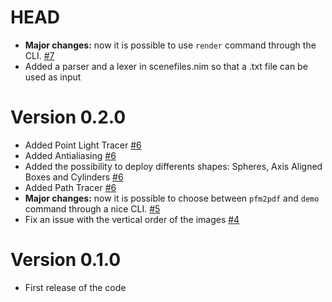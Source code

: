 # HEAD

-	**Major changes:** now it is possible to use `render` command through the CLI. [#7](https://github.com/teob97/T-RayX/pull/7)
-	Added a parser and a lexer in scenefiles.nim so that a .txt file can be used as input

# Version 0.2.0

-   Added Point Light Tracer [#6](https://github.com/teob97/T-RayX/pull/6)
-   Added Antialiasing [#6](https://github.com/teob97/T-RayX/pull/6)
-   Added the possibility to deploy differents shapes: Spheres, Axis Aligned Boxes and Cylinders [#6](https://github.com/teob97/T-RayX/pull/6)
-   Added Path Tracer [#6](https://github.com/teob97/T-RayX/pull/6)
-	**Major changes:** now it is possible to choose between `pfm2pdf` and `demo` command through a nice CLI. [#5](https://github.com/teob97/T-RayX/pull/5)
-   Fix an issue with the vertical order of the images [#4](https://github.com/teob97/T-RayX/pull/4)

# Version 0.1.0

-   First release of the code
